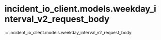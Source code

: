 # incident_io_client.models.weekday_interval_v2_request_body

::: incident_io_client.models.weekday_interval_v2_request_body

